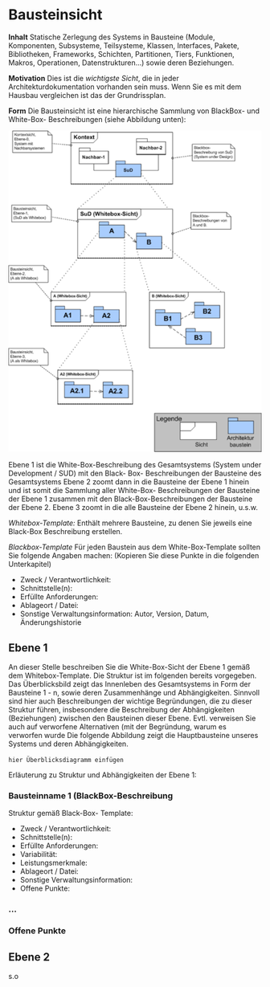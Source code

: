 # Bausteinsicht
**Inhalt** Statische Zerlegung des Systems in Bausteine (Module, Komponenten, Subsysteme, Teilsysteme, Klassen, Interfaces, Pakete, Bibliotheken, Frameworks, Schichten, Partitionen, Tiers, Funktionen, Makros, Operationen, Datenstrukturen...) sowie deren Beziehungen.

**Motivation** Dies ist die _wichtigste Sicht_, die in jeder Architekturdokumentation vorhanden sein muss. Wenn Sie es mit dem Hausbau vergleichen ist das der Grundrissplan.

**Form** Die Bausteinsicht ist eine hierarchische Sammlung von BlackBox- und White-Box- Beschreibungen (siehe Abbildung unten):

![Bausteinsicht](./images/arc42_bausteinsicht.png)

Ebene 1 ist die White-Box-Beschreibung des Gesamtsystems (System under Development / SUD) mit den Black- Box- Beschreibungen der Bausteine des Gesamtsystems Ebene 2 zoomt dann in die Bausteine der Ebene 1 hinein und ist somit die Sammlung aller White-Box- Beschreibungen der Bausteine der Ebene 1 zusammen mit den Black-Box-Beschreibungen der Bausteine der Ebene 2. Ebene 3 zoomt in die alle Bausteine der Ebene 2 hinein, u.s.w.

_Whitebox-Template:_ Enthält mehrere Bausteine, zu denen Sie jeweils eine Black-Box Beschreibung erstellen.

_Blackbox-Template_ Für jeden Baustein aus dem White-Box-Template sollten Sie folgende Angaben machen: (Kopieren Sie diese Punkte in die folgenden Unterkapitel)
- Zweck / Verantwortlichkeit:
- Schnittstelle(n):
- Erfüllte Anforderungen:
- Ablageort / Datei:
- Sonstige Verwaltungsinformation: Autor, Version, Datum, Änderungshistorie

## Ebene 1
An dieser Stelle beschreiben Sie die White-Box-Sicht der Ebene 1 gemäß dem Whitebox-Template. Die Struktur ist im folgenden bereits vorgegeben. Das Überblicksbild zeigt das Innenleben des Gesamtsystems in Form der Bausteine 1 - n, sowie deren Zusammenhänge und Abhängigkeiten. Sinnvoll sind hier auch Beschreibungen der wichtige Begründungen, die zu dieser Struktur führen, insbesondere die Beschreibung der Abhängigkeiten (Beziehungen) zwischen den Bausteinen dieser Ebene. Evtl. verweisen Sie auch auf verworfene Alternativen (mit der Begründung, warum es verworfen wurde Die folgende Abbildung zeigt die Hauptbausteine unseres Systems und deren Abhängigkeiten.

`hier Überblicksdiagramm einfügen`

Erläuterung zu Struktur und Abhängigkeiten der Ebene 1:

### Bausteinname 1 (BlackBox-Beschreibung
Struktur gemäß Black-Box- Template:
- Zweck / Verantwortlichkeit:
- Schnittstelle(n):
- Erfüllte Anforderungen:
- Variabilität:
- Leistungsmerkmale:
- Ablageort / Datei:
- Sonstige Verwaltungsinformation:
- Offene Punkte:

### ...

### Offene Punkte

## Ebene 2

s.o

